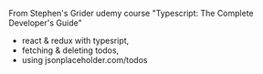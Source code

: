 From Stephen's Grider udemy course "Typescript: The Complete Developer's Guide"
- react & redux with typesript,
- fetching & deleting todos,
- using jsonplaceholder.com/todos